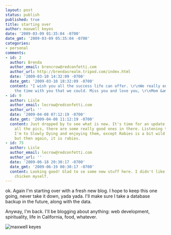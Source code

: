 ```yaml
---
layout: post
status: publish
published: true
title: starting over
author: maxwell keyes
date: '2009-03-09 01:35:04 -0700'
date_gmt: '2009-03-09 05:35:04 -0700'
categories:
- personal
comments:
- id: 2
  author: Brenda
  author_email: brencrow@redconfetti.com
  author_url: http://brendasrealm.tripod.com/index.html
  date: '2009-03-10 14:32:09 -0700'
  date_gmt: '2009-03-10 18:32:09 -0700'
  content: "I wish you all the success life can offer. \r\nWe really enjoyed spending
    the time with you that we could. Miss you and love you, \r\nMom &amp; Lisle"
- id: 9
  author: Lisle
  author_email: lecrow@redconfetti.com
  author_url: ''
  date: '2009-04-08 07:12:19 -0700'
  date_gmt: '2009-04-08 11:12:19 -0700'
  content: Just dropped by to see what is new. It's time for an update! Went through
    all the pics, there are some really good ones in there. Listening to your music,
    I'm to Slowly Dying and enjoying them, except Rabies is a bit wild for my taste;
    but then again, it is rabies.
- id: 75
  author: Lisle
  author_email: lecrow@redconfetti.com
  author_url: ''
  date: '2009-06-18 20:30:17 -0700'
  date_gmt: '2009-06-19 00:30:17 -0700'
  content: Looking good! Glad to se some new stuff here. I didn't like the grilled
    chicken myself.
---
```


ok. Again I'm starting over with a fresh new blog. I hope to keep this one going, never take it down, yada yada. I'll make sure I take a database backup in the future, along with the data.

Anyway, I'm back. I'll be blogging about anything: web development, spirituality, life in California, food, whatever.

![maxwell keyes](http://assets.redconfetti.com/images/posts/photo-197.jpg "maxwell keyes")
